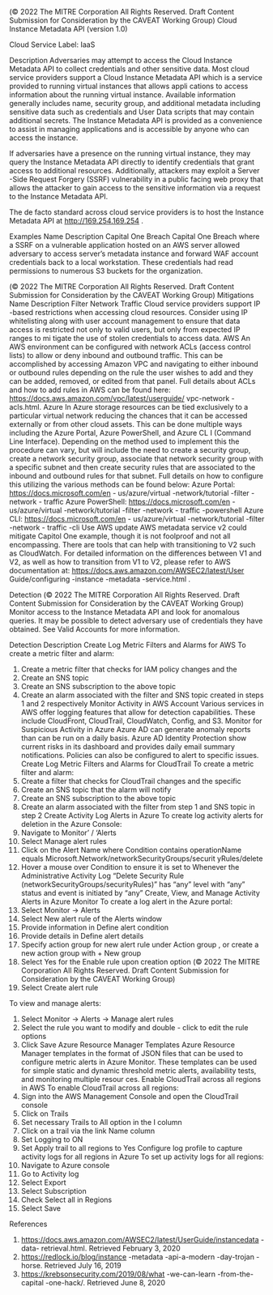  
(© 2022 The MITRE Corporation All Rights Reserved. Draft Content 
Submission for Consideration by the CAVEAT Working Group) 
 Cloud Instance Metadata API (version 1.0) 
 
Cloud Service Label: IaaS 
 
Description 
Adversaries may attempt to access the Cloud Instance Metadata API to collect 
credentials and other sensitive data. Most cloud service providers support a Cloud 
Instance Metadata API which is a service provided to running virtual instances that 
allows appli cations to access information about the running virtual instance. Available 
information generally includes name, security group, and additional metadata including 
sensitive data such as credentials and User Data scripts that may contain additional 
secrets. The Instance Metadata API is provided as a convenience to assist in managing 
applications and is accessible by anyone who can access the instance. 
 
If adversaries have a presence on the running virtual instance, they may query the 
Instance Metadata API directly to identify credentials that grant access to additional 
resources. Additionally, attackers may exploit a Server -Side Request Forgery (SSRF) 
vulnerability in a public facing web proxy that allows the attacker to gain access to the 
sensitive information via a request to the Instance Metadata API. 
 
The de facto standard across cloud service providers is to host the Instance Metadata 
API at http://169.254.169.254 . 
 
Examples 
Name Description 
Capital One Breach Capital One Breach where a SSRF on a vulnerable 
application hosted on an AWS server allowed adversary 
to access server’s metadata instance and forward WAF 
account credentials back to a local workstation. These 
credentials had read permissions to numerous S3 
buckets for the organization. 
 
(© 2022 The MITRE Corporation All Rights Reserved. Draft Content 
Submission for Consideration by the CAVEAT Working Group) 
 Mitigations 
Name Description 
Filter Network Traffic Cloud service providers support IP -based restrictions 
when accessing cloud resources. Consider using IP 
whitelisting along with user account management to 
ensure that data access is restricted not only to valid 
users, but only from expected IP ranges to mi tigate the 
use of stolen credentials to access data. 
 AWS An AWS environment can be configured with network 
ACLs (access control lists) to allow or deny inbound 
and outbound traffic. This can be accomplished by 
accessing Amazon VPC and navigating to either 
inbound or outbound rules depending on the rule the 
user wishes to add and they can be added, removed, or 
edited from that panel. Full details about ACLs and how 
to add rules in AWS can be found here: 
https://docs.aws.amazon.com/vpc/latest/userguide/
vpc-network -acls.html. 
 Azure In Azure storage resources can be tied exclusively to a 
particular virtual network reducing the chances that it 
can be accessed externally or from other cloud assets. 
This can be done multiple ways including the Azure 
Portal, Azure PowerShell, and Azure CL I (Command 
Line Interface). Depending on the method used to 
implement this the procedure can vary, but will include 
the need to create a security group, create a network 
security group, associate that network security group 
with a specific subnet and then create security rules 
that are associated to the inbound and outbound rules 
for that subnet. Full details on how to configure this 
utilizing the various methods can be found below: 
Azure Portal: https://docs.microsoft.com/en -
us/azure/virtual -network/tutorial -filter -network -
traffic 
Azure PowerShell: https://docs.microsoft.com/en -
us/azure/virtual -network/tutorial -filter -network -
traffic -powershell 
Azure CLI: https://docs.microsoft.com/en -
us/azure/virtual -network/tutorial -filter -network -
traffic -cli 
Use AWS update 
 AWS metadata service v2 could mitigate Capitol One 
example, though it is not foolproof and not all 
encompassing. There are tools that can help with 
transitioning to V2 such as CloudWatch. For detailed 
information on the differences between V1 and V2, as 
well as how to transition from V1 to V2, please refer to 
AWS documentation at: 
https://docs.aws.amazon.com/AWSEC2/latest/User
Guide/configuring -instance -metadata -service.html . 
 
Detection 
(© 2022 The MITRE Corporation All Rights Reserved. Draft Content 
Submission for Consideration by the CAVEAT Working Group) 
 Monitor access to the Instance Metadata API and look for anomalous queries. It may be 
possible to detect adversary use of credentials they have obtained. See Valid 
Accounts for more information. 
 
Detection Description 
Create Log Metric Filters and Alarms for AWS To create a metric filter and alarm: 
1. Create a metric filter that checks for IAM policy 
changes and the  
2. Create an SNS topic 
3. Create an SNS subscription to the above topic 
4. Create an alarm associated with the filter and SNS 
topic created in steps 1 and 2 respectively 
Monitor Activity in AWS Account Various services in AWS offer logging features that allow for 
detection capabilities. These include CloudFront, CloudTrail, 
CloudWatch, Config, and S3. 
Monitor for Suspicious Activity in Azure Azure AD can generate anomaly reports than can be run on 
a daily basis. Azure AD Identity Protection show current risks 
in its dashboard and provides daily email summary 
notifications. Policies can also be configured to alert to 
specific issues. 
Create Log Metric Filters and Alarms for CloudTrail To create a metric filter and alarm: 
1. Create a filter that checks for CloudTrail changes 
and the specific  
2. Create an SNS topic that the alarm will notify 
3. Create an SNS subscription to the above topic 
4. Create an alarm associated with the filter from 
step 1 and SNS topic in step 2 
Create Activity Log Alerts in Azure To create log activity alerts for deletion in the Azure 
Console: 
1. Navigate to Monitor’ / ‘Alerts 
2. Select Manage alert rules 
3. Click on the Alert Name where Condition contains 
operationName equals 
Microsoft.Network/networkSecurityGroups/securit
yRules/delete 
4. Hover a mouse over Condition to ensure it is set to 
Whenever the Administrative Activity Log “Delete 
Security Rule 
(networkSecurityGroups/securityRules)” has “any” 
level with “any” status and event is initiated by 
“any” 
Create, View, and Manage Activity Alerts in Azure Monitor To create a log alert in the Azure portal: 
1. Select Monitor -> Alerts 
2. Select New alert rule of the Alerts window 
3. Provide information in Define alert condition 
4. Provide details in Define alert details 
5. Specify action group for new alert rule under 
Action group , or create a new action group with + 
New group 
6. Select Yes for the Enable rule upon creation 
option 
(© 2022 The MITRE Corporation All Rights Reserved. Draft Content 
Submission for Consideration by the CAVEAT Working Group) 
 7. Select Create alert rule 
 
To view and manage alerts: 
1. Select Monitor -> Alerts -> Manage alert rules 
2. Select the rule you want to modify and double -
click to edit the rule options 
3. Click Save 
Azure Resource Manager Templates Azure Resource Manager templates in the format of JSON 
files that can be used to configure metric alerts in Azure 
Monitor. These templates can be used for simple static and 
dynamic threshold metric alerts, availability tests, and 
monitoring multiple resour ces. 
Enable CloudTrail across all regions in AWS To enable CloudTrail across all regions: 
1. Sign into the AWS Management Console and open 
the CloudTrail console 
2. Click on Trails 
3. Set necessary Trails to All option in the I column 
4. Click on a trail via the link Name column 
5. Set Logging to ON 
6. Set Apply trail to all regions to Yes 
Configure log profile to capture activity logs for all regions in 
Azure To set up activity logs for all regions: 
1. Navigate to Azure console 
2. Go to Activity log 
3. Select Export 
4. Select Subscription 
5. Check Select all in Regions 
6. Select Save 
 
 
References 
1. https://docs.aws.amazon.com/AWSEC2/latest/UserGuide/instancedata -data-
retrieval.html. Retrieved February 3, 2020 
2. https://redlock.io/blog/instance -metadata -api-a-modern -day-trojan -horse. Retrieved 
July 16, 2019 
3. https://krebsonsecurity.com/2019/08/what -we-can-learn -from-the-capital -one-hack/. 
Retrieved June 8, 2020 
 
 
 
 